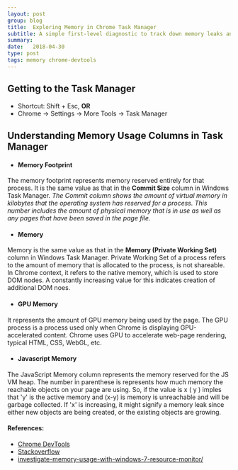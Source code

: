 ```yaml
---
layout: post
group: blog
title:  Exploring Memory in Chrome Task Manager
subtitle: A simple first-level diagnostic to track down memory leaks and problems
summary: 
date:   2018-04-30
type: post
tags: memory chrome-devtools
---
```


## Getting to the Task Manager

- Shortcut: Shift + Esc, **OR**
- Chrome -> Settings -> More Tools -> Task Manager


## Understanding Memory Usage Columns in Task Manager

- #### Memory Footprint
The memory footprint represents memory reserved entirely for that process. It is the same value as that in the **Commit Size** column in Windows Task Manager. *The Commit column shows the amount of virtual memory in kilobytes that the operating system has reserved for a process. This number includes the amount of physical memory that is in use as well as any pages that have been saved in the page file.*

- #### Memory
Memory is the same value as that in the **Memory (Private Working Set)** column in Windows Task Manager. Private Working Set of a process refers to the amount of memory that is allocated to the process, is not shareable. In Chrome context, it refers to the native memory, which is used to store DOM nodes. A constantly increasing value for this indicates creation of additional DOM noes. 

- #### GPU Memory
It represents the amount of GPU memory being used by the page. The GPU process is a process used only when Chrome is displaying GPU-accelerated content. Chrome uses GPU to accelerate web-page rendering, typical HTML, CSS, WebGL, etc. 

- #### Javascript Memory 
The JavaScript Memory column represents the memory reserved for the JS VM heap. The number in parenthese is represents how much memory the reachable objects on your page are using. So, if the value is  x ( y ) imples that 'y' is the active memory and (x-y) is memory is unreachable and will be garbage collected. If 'x' is increasing, it might signify a memory leak since either new objects are being created, or the existing objects are growing.


#### References: 
- [Chrome DevTools](https://developers.google.com/web/tools/chrome-devtools/memory-problems/#monitor_memory_use_in_realtime_with_the_chrome_task_manager)
- [Stackoverflow](https://stackoverflow.com/questions/14167013/javascript-memory-and-leak-problems)
- [investigate-memory-usage-with-windows-7-resource-monitor/](https://www.techrepublic.com/blog/windows-and-office/investigate-memory-usage-with-windows-7-resource-monitor/)
